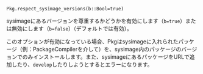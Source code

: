 ```
Pkg.respect_sysimage_versions(b::Bool=true)
```

sysimageにあるバージョンを尊重するかどうかを有効にします（`b=true`）または無効にします（`b=false`）（デフォルトでは有効）。

このオプションが有効になっている場合、Pkgはsysimageに入れられたパッケージ（例：PackageCompilerを介して）を、sysimage内のパッケージのバージョンでのみインストールします。また、sysimageにあるパッケージをURLで追加したり、`develop`したりしようとするとエラーになります。
